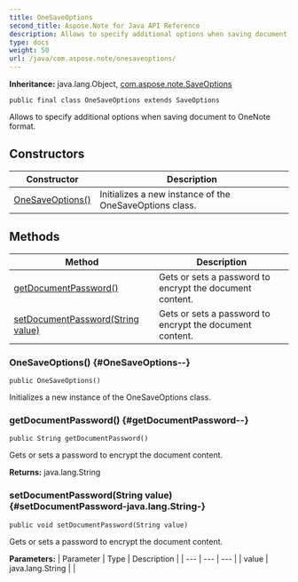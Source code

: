 ```yaml
---
title: OneSaveOptions
second_title: Aspose.Note for Java API Reference
description: Allows to specify additional options when saving document to OneNote format.
type: docs
weight: 50
url: /java/com.aspose.note/onesaveoptions/
---
```


**Inheritance:**
java.lang.Object, [com.aspose.note.SaveOptions](../../com.aspose.note/saveoptions)
```
public final class OneSaveOptions extends SaveOptions
```

Allows to specify additional options when saving document to OneNote format.
## Constructors

| Constructor | Description |
| --- | --- |
| [OneSaveOptions()](#OneSaveOptions--) | Initializes a new instance of the  OneSaveOptions  class. |
## Methods

| Method | Description |
| --- | --- |
| [getDocumentPassword()](#getDocumentPassword--) | Gets or sets a password to encrypt the document content. |
| [setDocumentPassword(String value)](#setDocumentPassword-java.lang.String-) | Gets or sets a password to encrypt the document content. |
### OneSaveOptions() {#OneSaveOptions--}
```
public OneSaveOptions()
```


Initializes a new instance of the  OneSaveOptions  class.

### getDocumentPassword() {#getDocumentPassword--}
```
public String getDocumentPassword()
```


Gets or sets a password to encrypt the document content.

**Returns:**
java.lang.String
### setDocumentPassword(String value) {#setDocumentPassword-java.lang.String-}
```
public void setDocumentPassword(String value)
```


Gets or sets a password to encrypt the document content.

**Parameters:**
| Parameter | Type | Description |
| --- | --- | --- |
| value | java.lang.String |  |

